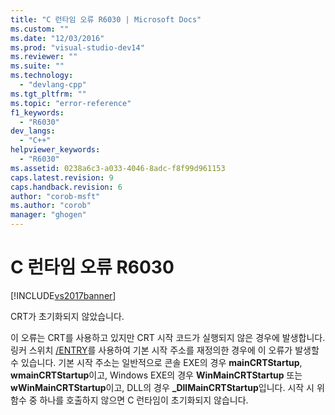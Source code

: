 ```yaml
---
title: "C 런타임 오류 R6030 | Microsoft Docs"
ms.custom: ""
ms.date: "12/03/2016"
ms.prod: "visual-studio-dev14"
ms.reviewer: ""
ms.suite: ""
ms.technology: 
  - "devlang-cpp"
ms.tgt_pltfrm: ""
ms.topic: "error-reference"
f1_keywords: 
  - "R6030"
dev_langs: 
  - "C++"
helpviewer_keywords: 
  - "R6030"
ms.assetid: 0238a6c3-a033-4046-8adc-f8f99d961153
caps.latest.revision: 9
caps.handback.revision: 6
author: "corob-msft"
ms.author: "corob"
manager: "ghogen"
---
```

# C 런타임 오류 R6030
[!INCLUDE[vs2017banner](../../assembler/inline/includes/vs2017banner.md)]

CRT가 초기화되지 않았습니다.  
  
 이 오류는 CRT를 사용하고 있지만 CRT 시작 코드가 실행되지 않은 경우에 발생합니다.  링커 스위치 [\/ENTRY](../../build/reference/entry-entry-point-symbol.md)를 사용하여 기본 시작 주소를 재정의한 경우에 이 오류가 발생할 수 있습니다. 기본 시작 주소는 일반적으로 콘솔 EXE의 경우 **mainCRTStartup**, **wmainCRTStartup**이고, Windows EXE의 경우 **WinMainCRTStartup** 또는 **wWinMainCRTStartup**이고, DLL의 경우 **\_DllMainCRTStartup**입니다.  시작 시 위 함수 중 하나를 호출하지 않으면 C 런타임이 초기화되지 않습니다.